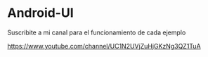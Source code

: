 # Android-UI

Suscribite a mi canal para el funcionamiento de cada ejemplo 

https://www.youtube.com/channel/UC1N2UVjZuHjGKzNg3QZ1TuA
